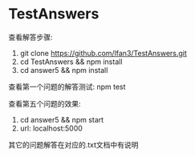 # TestAnswers

查看解答步骤:
1) git clone https://github.com/lfan3/TestAnswers.git
2) cd TestAnswers && npm install
3) cd answer5 && npm install

查看第一个问题的解答测试:
npm test

查看第五个问题的效果:
1) cd answer5 && npm start
2) url: localhost:5000

其它的问题解答在对应的.txt文档中有说明
